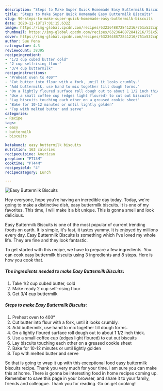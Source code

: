 ```yaml
---
description: "Steps to Make Super Quick Homemade Easy Buttermilk Biscuits"
title: "Steps to Make Super Quick Homemade Easy Buttermilk Biscuits"
slug: 90-steps-to-make-super-quick-homemade-easy-buttermilk-biscuits
date: 2020-12-18T17:01:15.632Z
image: https://img-global.cpcdn.com/recipes/6323648872841216/751x532cq70/easy-buttermilk-biscuits-recipe-main-photo.jpg
thumbnail: https://img-global.cpcdn.com/recipes/6323648872841216/751x532cq70/easy-buttermilk-biscuits-recipe-main-photo.jpg
cover: https://img-global.cpcdn.com/recipes/6323648872841216/751x532cq70/easy-buttermilk-biscuits-recipe-main-photo.jpg
author: Sue Pena
ratingvalue: 4.3
reviewcount: 38395
recipeingredient:
- "1/2 cup cubed butter cold"
- "2 cup selfrising flour"
- "3/4 cup buttermilk"
recipeinstructions:
- "Preheat oven to 400°"
- "Cut butter into flour with a fork, until it looks crumbly."
- "Add buttermilk, use hand to mix together till dough forms."
- "On a lightly floured surface roll dough out to about 1 1/2 inch thick."
- "Use a small coffee cup (edges light floured) to cut out biscuits"
- "Lay biscuits touching each other on a greased cookie sheet"
- "Bake for 10-12 minutes or until lightly golden"
- "Top with melted butter and serve"
categories:
- Recipe
tags:
- easy
- buttermilk
- biscuits

katakunci: easy buttermilk biscuits 
nutrition: 163 calories
recipecuisine: American
preptime: "PT13M"
cooktime: "PT44M"
recipeyield: "4"
recipecategory: Lunch

---
```



![Easy Buttermilk Biscuits](https://img-global.cpcdn.com/recipes/6323648872841216/751x532cq70/easy-buttermilk-biscuits-recipe-main-photo.jpg)

Hey everyone, hope you're having an incredible day today. Today, we're going to make a distinctive dish, easy buttermilk biscuits. It is one of my favorites. This time, I will make it a bit unique. This is gonna smell and look delicious.

Easy Buttermilk Biscuits is one of the most popular of current trending foods on earth. It is simple, it's fast, it tastes yummy. It is enjoyed by millions every day. Easy Buttermilk Biscuits is something which I've loved my whole life. They are fine and they look fantastic.




To get started with this recipe, we have to prepare a few ingredients. You can cook easy buttermilk biscuits using 3 ingredients and 8 steps. Here is how you cook that.

<!--inarticleads1-->

##### The ingredients needed to make Easy Buttermilk Biscuits:

1. Take 1/2 cup cubed butter, cold
1. Make ready 2 cup self-rising flour
1. Get 3/4 cup buttermilk




<!--inarticleads2-->

##### Steps to make Easy Buttermilk Biscuits:

1. Preheat oven to 400°
1. Cut butter into flour with a fork, until it looks crumbly.
1. Add buttermilk, use hand to mix together till dough forms.
1. On a lightly floured surface roll dough out to about 1 1/2 inch thick.
1. Use a small coffee cup (edges light floured) to cut out biscuits
1. Lay biscuits touching each other on a greased cookie sheet
1. Bake for 10-12 minutes or until lightly golden
1. Top with melted butter and serve




So that is going to wrap it up with this exceptional food easy buttermilk biscuits recipe. Thank you very much for your time. I am sure you can make this at home. There is gonna be interesting food in home recipes coming up. Remember to save this page in your browser, and share it to your family, friends and colleague. Thank you for reading. Go on get cooking!
